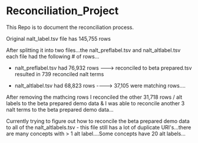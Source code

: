 # Reconciliation_Project


This  Repo  is  to  document  the  reconciliation  process. 

Original nalt_label.tsv file has 145,755 rows

After splitting it into two files...the nalt_preflabel.tsv and nalt_altlabel.tsv each file had the following # of rows...

- nalt_preflabel.tsv had 76,932 rows ---> reconciled to beta prepared.tsv resulted in 739 reconciled nalt terms

- nalt_altlabel.tsv had 68,823 rows ----> 37,105 were matching rows....

After removing the mathcing rows I reconciled the other 31,718 rows / alt labels to the beta prepared demo data & I was able to reconcile another 3 nalt terms to the beta prepared demo data...

Currently trying to figure out how to reconcile the beta prepared demo data to all of the nalt_altlabels.tsv - this file still has a lot of duplicate URI's...there are many concepts with > 1 alt label....Some concepts have 20 alt labels...
